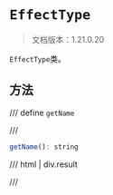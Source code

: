 # `EffectType`

> 文档版本：1.21.0.20

`EffectType`类。

## 方法

/// define
`getName`


///

```js
getName(): string
```

/// html | div.result

///

